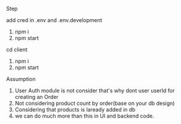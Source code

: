 Step

add cred in .env and .env.development

1. npm i
2. npm start

cd client

1. npm i
2. npm start

Assumption

1. User Auth module is not consider that's why dont user userId for creating an Order
2. Not considering product count by order(base on your db design)
3. Considering that products is laready added in db
4. we can do much more than this in UI and backend code.

